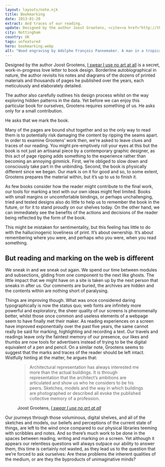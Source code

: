 ```yaml
---
layout: layouts/note.njk
title: Bookmarking
date: 2013-01-20
extract: And traces of our reading.
update: Designed by the author Joost Grootens, <cite><a href="http://thisispaper.com/Joost-Grootens-I-swear-I-use-no-art-at-all">I swear I use no art at all</a></cite> is a secret, work-in-progress love letter to book design. Borderline autobiographical in nature, the author revisits his notes and diagrams of the dozens of printed materials and thousands of pages he published over the years, each meticulously and elaborately detailed.
city: Nottingham
country: UK
tags: unfeatured
hero: bookmarking.webp
alt: "Wood engraving by Adolphe François Pannemaker. A man in a tropical forest happens upon a small bird caught in the web of a large spider."
---
```


Designed by the author Joost Grootens, [I swear I use no art at all](http://thisispaper.com/Joost-Grootens-I-swear-I-use-no-art-at-all) is a secret, work-in-progress love letter to book design. Borderline autobiographical in nature, the author revisits his notes and diagrams of the dozens of printed materials and thousands of pages he published over the years, each meticulously and elaborately detailed.

The author also carefully outlines his design process whilst on the way exploring hidden patterns in the data. Yet before we can enjoy this particular book for ourselves, Grootens requires something of us. He asks only for a small contribution.

He asks that we mark the book.

Many of the pages are bound shut together and so the only way to read them is to potentially risk damaging the content by ripping the seams apart. In order to examine Grootens’ work then, we’re asked to leave clues and traces of our reading. You might pre-emptively roll your eyes at this but the book is not just an artisanal piece by a contemporary graphic designer, as this act of page ripping adds something to the experience rather than becoming an annoying gimmick. First, we’re obliged to slow down and consciously take part in the unbinding. Second, the book is physically different since we began. Our mark is on it for good and so, to some extent, Grootens prepares the material within, but it’s up to us to finish it.

As few books consider how the reader might contribute to the final work, our tools for marking a text with our own ideas might feel limited. Books with small margins or uncomfortable bindings, or perhaps unchallenging, tried and tested designs also do little to help us to remember the book in the future, or for it to stand proudly on our shelves today. On the other hand, we can immediately see the benefits of the actions and decisions of the reader being reflected by the form of the book.

This might be mistaken for sentimentality, but this feeling has little to do with the hallucinogenic loveliness of print. It’s about ownership. It’s about remembering where you were, and perhaps who you were, when you read something.

## But reading and marking on the web is different

We sneak in and we sneak out again. We spend our time between modules and subsections, gliding from one component to the next like ghosts. The little impact that we might have on a site is taken up by the next person that sneaks in after us. Our comments are buried, the archives are hidden and the contents within are nothing short of paralysing.

Things are improving though. What was once considered daring typographically is now the status quo; web fonts are infinitely more powerful and exploratory, the sheer quality of our screens is phenomenally better, whilst those once common and useless elements of a webpage seem to have finally met their maker. As reading experiences on a screen have improved exponentially over the past five years, the same cannot really be said for marking, highlighting and recording a text. Our travels and readings leave only the faintest memory of our presence, our likes and thumbs are now tools for advertisers instead of trying to be the digital equivalent of a pen and pencil. On a similar note, Grootens seems to suggest that the marks and traces of the reader should be left intact. Wistfully hinting at the matter, he argues that:

<figure>
<blockquote>
<p>Architectural representation has always interested me more than the actual buildings. It is through representation that the architect’s ambitions are articulated and show us who he considers to be his peers. Sketches, models and the way in which buildings are photographed or described all evoke the published collective memory of a profession.</p>
</blockquote>

<figcaption class="cite">
Joost Grootens, <cite><a href="http://www.amazon.com/Swear-Use-No-Art-All/dp/9064507198">I swear I use no art at all</a></cite>
</figcaption>
</figure>

Our journeys through those voluminous, digital shelves, and all of the sketches and models, our beliefs and perceptions of the current state of things, are left to the wind once compared to our physical libraries teeming with scribbles and notes. And so there’s much work to be done in the spaces between reading, writing and marking on a screen. Yet although it appears our relentless questions will always outpace our ability to answer them, this time is certainly not wasted, as they lead us to the question that we’re forced to ask ourselves: Are these problems the inherent qualities of the medium, or are they the byproducts of unimaginative minds?
